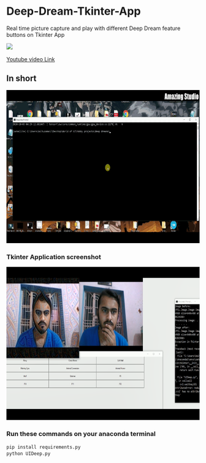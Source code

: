 # Deep-Dream-Tkinter-App

Real time picture capture and play with different Deep Dream feature buttons on Tkinter App


<img src="https://img.icons8.com/plasticine/100/000000/youtube.png"/>

[Youtube video Link](https://www.youtube.com/watch?v=E3L-Fo1770U)

## In short 
<img src="https://github.com/Boltuzamaki/Deep-Dream-Tkinter-App/blob/master/Pic/deep%20dream%20f.gif" width = "600" height="400"/>


### Tkinter Application screenshot

<img src="https://github.com/Boltuzamaki/Deep-Dream-Tkinter-App/blob/master/Pic/Screenshot%20(6594).png" width="600" height="400" />



### Run these commands on your anaconda terminal

```sh
pip install requirements.py
python UIDeep.py
```
